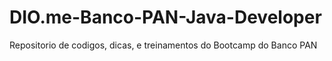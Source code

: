 # DIO.me-Banco-PAN-Java-Developer
Repositorio de codigos, dicas, e treinamentos do Bootcamp do Banco PAN
